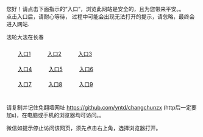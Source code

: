 您好！请点击下面指示的“入口”，浏览此网站是安全的，且为您带来平安。。 <br/>
点击入口后，请耐心等待， 过程中可能会出现无法打开的提示，请忽略，最终会进入网站. </br>

法轮大法在长春<br/>
<div style="padding:10px"><a style="margin:20px" target="_blank" href="https://d39j5hf4wxp3dv.cloudfront.net/2Qpsp?dzfbtj" id="ccLink1" rel="nofollow">入口1</a> <a target="_blank" style="margin:20px" href="https://dbcbzwl8o6ioj.cloudfront.net/2Qpsp?cgmygow" id="ccLink2" rel="nofollow">入口2</a> <a style="margin:20px" target="_blank" href="https://d3gx9tukvw9sbg.cloudfront.net/2Qpsp?nreusx" id="ccLink3" rel="nofollow">入口3</a></div>

<div style="padding:10px" ><a style="margin:20px" target="_blank" href="https://d39j5hf4wxp3dv.cloudfront.net/2Qpsp?dzfbtj" id="ccLink4" rel="nofollow">入口4</a> <a style="margin:20px" href="https://dbcbzwl8o6ioj.cloudfront.net/2Qpsp?cgmygow" target="_blank" id="ccLink5" rel="nofollow">入口5</a> <a style="margin:20px" href="https://d3gx9tukvw9sbg.cloudfront.net/2Qpsp?nreusx" target="_blank" id="ccLink6" rel="nofollow">入口6</a></div>

<div style="padding:10px"><a style="margin:20px" target="_blank" href="https://d39j5hf4wxp3dv.cloudfront.net/2Qpsp?dzfbtj" id="ccLink7" rel="nofollow">入口7</a> <a style="margin:20px" href="https://dbcbzwl8o6ioj.cloudfront.net/2Qpsp?cgmygow" target="_blank" id="ccLink8" rel="nofollow">入口8</a> <a style="margin:20px" target="_blank" href="https://d3gx9tukvw9sbg.cloudfront.net/2Qpsp?nreusx" id="ccLink9" rel="nofollow">入口9</a></div>

<br/>



请复制并记住免翻墙网址 https://github.com/yntd/changchunzx (http后一定要加s)，在电脑或手机的浏览器均可访问。。<br/>

微信如提示停止访问该网页，须先点击右上角，选择浏览器打开。
